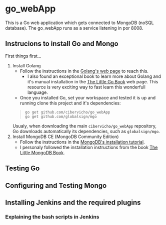 # go_webApp
This is a Go web application which gets connected to MongoDB (noSQL database).
The go_webApp runs as a service listening in por 8008.

## Instrucions to install Go and Mongo
First things first... 
1. Install Golang
   - Follow the instructions in the [Golang's web page](https://golang.org/doc/install) to reach this.
     - I also found an exceptional book to learn more about Golang and it's manual installation in the [The Little Go Book](https://www.openmymind.net/The-Little-Go-Book/) web page. This resource is very exciting way to fast learn this wonderfull language.
   - Once you installed Go, set your workspace and tested it is up and running clone this project and it's dependencies:
   >```
   >go get github.com/cibervicho/go_webApp
   >go get github.com/globalsign/mgo
   >```
     Usualy, when downloading the main `cibervicho/go_webApp` repository, Go downloads automatically its dependencies, such as `globalsign/mgo`.
2. Install MongoDB CE (MongoDB Community Edition)
   - Follow the instructions in the [MongoDB's installation tutorial](https://docs.mongodb.com/manual/installation/#tutorial-installation).
   - I personaly followed the installation instructions from the book [The Little MongoDB Book](https://www.openmymind.net/2011/3/28/The-Little-MongoDB-Book/).

## Testing Go

## Configuring and Testing Mongo

## Installing Jenkins and the required plugins
### Explaining the bash scripts in Jenkins
